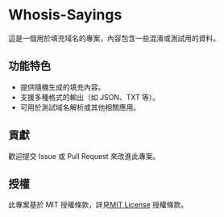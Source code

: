 # Whosis-Sayings

這是一個用於填充域名的專案，內容包含一些混淆或測試用的資料。

## 功能特色

- 提供隨機生成的填充內容。
- 支援多種格式的輸出（如 JSON、TXT 等）。
- 可用於測試域名解析或其他相關應用。

## 貢獻

歡迎提交 Issue 或 Pull Request 來改進此專案。

## 授權

此專案基於 MIT 授權條款，詳見[MIT License](https://github.com/cloverdefa/Whosis-Sayings/blob/main/License.md) 授權條款。
